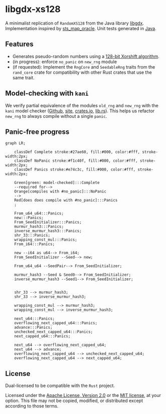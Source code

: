 # libgdx-xs128

A minimalist replication of `RandomXS128` from the Java library [libgdx](https://github.com/libgdx/libgdx). Implementation inspired by [sts_map_oracle](https://github.com/Ru5ty0ne/sts_map_oracle/).
Unit tests generated in [Java](https://github.com/ariasanovsky/rng-java-app).

## Features

- Generates pseudo-random numbers using a [128-bit Xorshift algorithm](https://en.wikipedia.org/wiki/Xorshift).
- (in progress): enforce `no_panic` on `new_rng` module
- (if requested): Implement the `RngCore` and `SeedableRng` traits from the `rand_core` crate for compatibility with other Rust crates that use the same trait.

## Model-checking with `kani`

We verify partial equivalence of the modules `old_rng` and `new_rng` with the `kani` model checker ([Github](https://github.com/model-checking/kani), [site](https://github.com/model-checking/kani), [crates.io](https://crates.io/crates/kani-verifier), [lib.rs](https://lib.rs/crates/kani-verifier)).
This helps us refactor `new_rng` to always compile without a single `panic`.

## Panic-free progress

```mermaid
graph LR;
    
    classDef Complete stroke:#27ae60, fill:#000, color:#fff, stroke-width:2px;
    classDef NoPanic stroke:#f1c40f, fill:#000, color:#fff, stroke-width:2px;
    classDef Panics stroke:#e74c3c, fill:#000, color:#fff, stroke-width:2px;

    Green[green: model-checked]:::Complete
    --required for-->
    Orange[compiles with #no_panic]:::NoPanic
    -->
    Red[does does compile with #no_panic]:::Panics
    ;
    
    From_u64_u64:::Panics;
    new:::Panics;
    From_SeedInitializer:::Panics;
    murmur_hash3:::Panics;
    inverse_murmur_hash3:::Panics;
    shr_33:::Panics;
    wrapping_const_mul:::Panics;
    From_i64:::Panics;

    new --i64 as u64--> From_i64;
    From_SeedInitializer --Seed--> new;

    From_u64_u64 --SeedPair--> From_SeedInitializer;
    
    murmur_hash3 --Seed & Seed0--> From_SeedInitializer;
    inverse_murmur_hash3 --Seed1--> From_SeedInitializer;


    shr_33 --> murmur_hash3;
    shr_33 --> inverse_murmur_hash3;
    
    wrapping_const_mul --> murmur_hash3;
    wrapping_const_mul --> inverse_murmur_hash3;

    next_u64:::Panics;
    overflowing_next_capped_u64:::Panics;
    advance:::Panics;
    unchecked_next_capped_u64:::Panics;
    next_capped_u64:::Panics;

    next_u64 --> overflowing_next_capped_u64;
    next_u64 --> advance;
    overflowing_next_capped_u64 --> unchecked_next_capped_u64;
    overflowing_next_capped_u64 --> next_capped_u64;
```


## License

Dual-licensed to be compatible with the `Rust` project.

Licensed under the [Apache License, Version 2.0](https://www.apache.org/licenses/LICENSE-2.0) or the [MIT license](http://opensource.org/licenses/MIT), at your option.
This file may not be copied, modified, or distributed except according to those terms.
